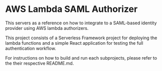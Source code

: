 # AWS Lambda SAML Authorizer

This servers as a reference on how to integrate to a SAML-based identity provider using AWS lambda authorizers.

This project consists of a Serverless Framework project for deploying the lambda functions and a simple React application for testing the full authentication workflow.

For instructions on how to build and run each subprojects, please refer to the their respective README.md.
